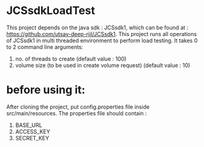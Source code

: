 # JCSsdkLoadTest
This project depends on the java sdk : JCSsdk1, which can be found at : https://github.com/utsav-deep-rjil/JCSsdk1.
This project runs all operations of JCSsdk1 in multi threaded environment to perform load testing. It takes 0 to 2 command line arguments:
1. no. of threads to create (default value : 100)
2. volume size (to be used in create volume request) (default value : 10)

# before using it:

After cloning the project, put config.properties file inside src/main/resources. The properties file should contain : 
1. BASE_URL
2. ACCESS_KEY
3. SECRET_KEY

